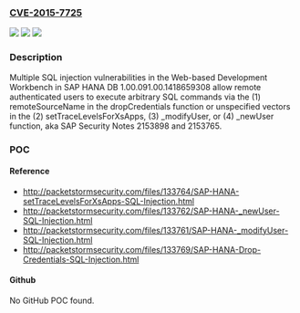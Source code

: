 ### [CVE-2015-7725](https://cve.mitre.org/cgi-bin/cvename.cgi?name=CVE-2015-7725)
![](https://img.shields.io/static/v1?label=Product&message=n%2Fa&color=blue)
![](https://img.shields.io/static/v1?label=Version&message=n%2Fa&color=blue)
![](https://img.shields.io/static/v1?label=Vulnerability&message=n%2Fa&color=brighgreen)

### Description

Multiple SQL injection vulnerabilities in the Web-based Development Workbench in SAP HANA DB 1.00.091.00.1418659308 allow remote authenticated users to execute arbitrary SQL commands via the (1) remoteSourceName in the dropCredentials function or unspecified vectors in the (2) setTraceLevelsForXsApps, (3) _modifyUser, or (4) _newUser function, aka SAP Security Notes 2153898 and 2153765.

### POC

#### Reference
- http://packetstormsecurity.com/files/133764/SAP-HANA-setTraceLevelsForXsApps-SQL-Injection.html
- http://packetstormsecurity.com/files/133762/SAP-HANA-_newUser-SQL-Injection.html
- http://packetstormsecurity.com/files/133761/SAP-HANA-_modifyUser-SQL-Injection.html
- http://packetstormsecurity.com/files/133769/SAP-HANA-Drop-Credentials-SQL-Injection.html

#### Github
No GitHub POC found.

